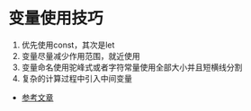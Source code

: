 #  变量使用技巧
1. 优先使用const，其次是let
2. 变量尽量减少作用范围，就近使用
3. 变量命名使用驼峰式或者字符常量使用全部大小并且短横线分割
4. 复杂的计算过程中引入中间变量
- [参考文章](https://segmentfault.com/a/1190000038583771)